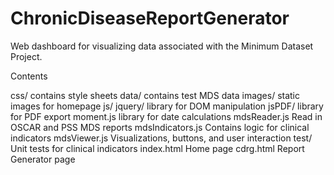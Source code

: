 ChronicDiseaseReportGenerator
=============================

Web dashboard for visualizing data associated with the Minimum Dataset Project.


Contents

css/  					contains style sheets
data/ 					contains test MDS data
images/ 				static images for homepage
js/
	jquery/				library for DOM manipulation
	jsPDF/				library for PDF export
	moment.js   		library for date calculations
	mdsReader.js 		Read in OSCAR and PSS MDS reports
	mdsIndicators.js    Contains logic for clinical indicators
	mdsViewer.js 		Visualizations, buttons, and user interaction
test/					Unit tests for clinical indicators
index.html 				Home page
cdrg.html 				Report Generator page
